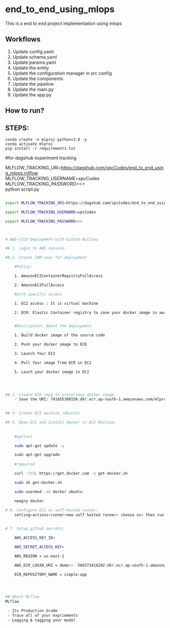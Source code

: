 # end_to_end_using_mlops
This is a end to end project implementation using mlops


## Workflows

1. Update config.yaml
2. Update schema.yaml
3. Update params.yaml
4. Update the entity
5. Update the configuration manager in src config
6. Update the components
7. Update the pipeline 
8. Update the main.py
9. Update the app.py

## How to run?
## STEPS:
```
conda create -n mlproj python=3.8 -y 
conda activate mlproj
pip install -r requirements.txt
```

#for dagshub experiment tracking

MLFLOW_TRACKING_URI=https://dagshub.com/spcCodes/end_to_end_using_mlops.mlflow \
MLFLOW_TRACKING_USERNAME=spcCodes \
MLFLOW_TRACKING_PASSWORD=<> \
python script.py


```bash

export MLFLOW_TRACKING_URI=https://dagshub.com/spcCodes/end_to_end_using_mlops.mlflow

export MLFLOW_TRACKING_USERNAME=spcCodes 

export MLFLOW_TRACKING_PASSWORD=<>



# AWS-CICD-Deployment-with-Github-Actions

## 1. Login to AWS console.

## 2. Create IAM user for deployment

	#Policy:

	1. AmazonEC2ContainerRegistryFullAccess

	2. AmazonEC2FullAccess

	#with specific access

	1. EC2 access : It is virtual machine

	2. ECR: Elastic Container registry to save your docker image in aws


	#Description: About the deployment

	1. Build docker image of the source code

	2. Push your docker image to ECR

	3. Launch Your EC2 

	4. Pull Your image from ECR in EC2

	5. Lauch your docker image in EC2



	
## 3. Create ECR repo to store/save docker image
    - Save the URI: 741655300158.dkr.ecr.ap-south-1.amazonaws.com/mlproj

	
## 4. Create EC2 machine (Ubuntu) 

## 5. Open EC2 and Install docker in EC2 Machine:
	
	
	#optinal

	sudo apt-get update -y

	sudo apt-get upgrade
	
	#required

	curl -fsSL https://get.docker.com -o get-docker.sh

	sudo sh get-docker.sh

	sudo usermod -aG docker ubuntu

	newgrp docker
	
# 6. Configure EC2 as self-hosted runner:
    setting>actions>runner>new self hosted runner> choose os> then run command one by one


# 7. Setup github secrets:

    AWS_ACCESS_KEY_ID=

    AWS_SECRET_ACCESS_KEY=

    AWS_REGION = us-east-1

    AWS_ECR_LOGIN_URI = demo>>  566373416292.dkr.ecr.ap-south-1.amazonaws.com

    ECR_REPOSITORY_NAME = simple-app




## About MLflow 
MLflow

 - Its Production Grade
 - Trace all of your expriements
 - Logging & tagging your model
